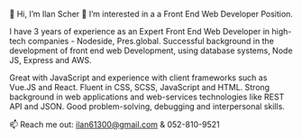 👋 Hi, I’m Ilan Scher 
👀 I’m interested in a a Front End Web Developer Position.

  I have 3 years of experience as an Expert Front End Web Developer in high-tech companies - Nodeside, Pres.global.
  Successful background in the development of front end web Development, using database systems, Node JS, Express and AWS. 

  Great with JavaScript and experience with client frameworks such as Vue.JS and React.
  Fluent in CSS, SCSS, JavaScript and HTML.
  Strong background in web applications and web-services technologies like REST API and JSON.
  Good problem-solving, debugging and interpersonal skills.

📫 Reach me out: ilan61300@gmail.com & 052-810-9521
